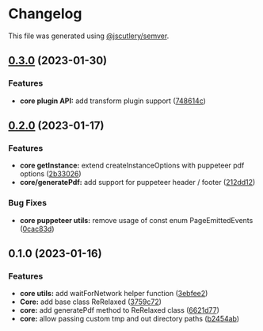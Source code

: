# Changelog

This file was generated using [@jscutlery/semver](https://github.com/jscutlery/semver).

## [0.3.0](https://github.com/re-relaxed/re-relaxed/compare/core-0.2.0...core-0.3.0) (2023-01-30)


### Features

* **core plugin API:** add transform plugin support ([748614c](https://github.com/re-relaxed/re-relaxed/commit/748614c3fc30141d0ecca44f110e0cb2a93792a9))

## [0.2.0](https://github.com/re-relaxed/re-relaxed/compare/core-0.1.0...core-0.2.0) (2023-01-17)


### Features

* **core getInstance:** extend createInstanceOptions with puppeteer pdf options ([2b33026](https://github.com/re-relaxed/re-relaxed/commit/2b330268526fac69efc4245b487a5b878aa1b627))
* **core/generatePdf:** add support for puppeteer header / footer ([212dd12](https://github.com/re-relaxed/re-relaxed/commit/212dd1222bb16e905cf21da24757261af1e5425a))


### Bug Fixes

* **core puppeteer utils:** remove usage of const enum PageEmittedEvents ([0cac83d](https://github.com/re-relaxed/re-relaxed/commit/0cac83d777b1a515adfec037e6993fc6cc29182e))

## 0.1.0 (2023-01-16)


### Features

* **core utils:** add waitForNetwork helper function ([3ebfee2](https://github.com/re-relaxed/re-relaxed/commit/3ebfee239c0b293b89d7e6c2e1f613d3f114beca))
* **Core:** add base class ReRelaxed ([3759c72](https://github.com/re-relaxed/re-relaxed/commit/3759c727cf48deade6eb5a1525af2105299c90ff))
* **core:** add generatePdf method to ReRelaxed class ([6621d77](https://github.com/re-relaxed/re-relaxed/commit/6621d77e4502b4897c2b2b6be579e14afee710a2))
* **core:** allow passing custom tmp and out directory paths ([b2454ab](https://github.com/re-relaxed/re-relaxed/commit/b2454ab92b0296f6172d1f77eea948668f1339a5))
